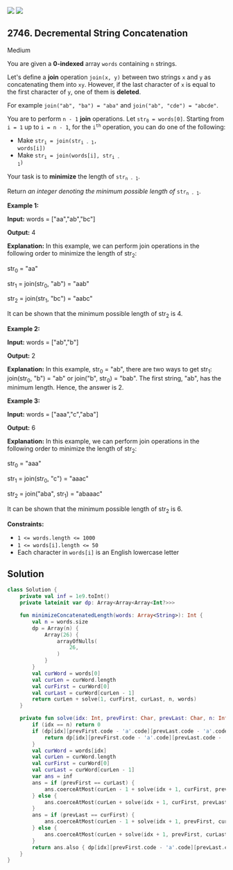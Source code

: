 [![](https://img.shields.io/github/stars/javadev/LeetCode-in-Kotlin?label=Stars&style=flat-square)](https://github.com/javadev/LeetCode-in-Kotlin)
[![](https://img.shields.io/github/forks/javadev/LeetCode-in-Kotlin?label=Fork%20me%20on%20GitHub%20&style=flat-square)](https://github.com/javadev/LeetCode-in-Kotlin/fork)

## 2746\. Decremental String Concatenation

Medium

You are given a **0-indexed** array `words` containing `n` strings.

Let's define a **join** operation `join(x, y)` between two strings `x` and `y` as concatenating them into `xy`. However, if the last character of `x` is equal to the first character of `y`, one of them is **deleted**.

For example `join("ab", "ba") = "aba"` and `join("ab", "cde") = "abcde"`.

You are to perform `n - 1` **join** operations. Let <code>str<sub>0</sub> = words[0]</code>. Starting from `i = 1` up to `i = n - 1`, for the <code>i<sup>th</sup></code> operation, you can do one of the following:

*   Make <code>str<sub>i</sub> = join(str<sub>i - 1</sub>, words[i])</code>
*   Make <code>str<sub>i</sub> = join(words[i], str<sub>i - 1</sub>)</code>

Your task is to **minimize** the length of <code>str<sub>n - 1</sub></code>.

Return _an integer denoting the minimum possible length of_ <code>str<sub>n - 1</sub></code>.

**Example 1:**

**Input:** words = ["aa","ab","bc"]

**Output:** 4

**Explanation:** In this example, we can perform join operations in the following order to minimize the length of str<sub>2</sub>: 

str<sub>0</sub> = "aa" 

str<sub>1</sub> = join(str<sub>0</sub>, "ab") = "aab" 

str<sub>2</sub> = join(str<sub>1</sub>, "bc") = "aabc" 

It can be shown that the minimum possible length of str<sub>2</sub> is 4.

**Example 2:**

**Input:** words = ["ab","b"]

**Output:** 2

**Explanation:** In this example, str<sub>0</sub> = "ab", there are two ways to get str<sub>1</sub>: join(str<sub>0</sub>, "b") = "ab" or join("b", str<sub>0</sub>) = "bab". The first string, "ab", has the minimum length. Hence, the answer is 2.

**Example 3:**

**Input:** words = ["aaa","c","aba"]

**Output:** 6

**Explanation:** In this example, we can perform join operations in the following order to minimize the length of str<sub>2</sub>: 

str<sub>0</sub> = "aaa" 

str<sub>1</sub> = join(str<sub>0</sub>, "c") = "aaac" 

str<sub>2</sub> = join("aba", str<sub>1</sub>) = "abaaac" 

It can be shown that the minimum possible length of str<sub>2</sub> is 6.

**Constraints:**

*   `1 <= words.length <= 1000`
*   `1 <= words[i].length <= 50`
*   Each character in `words[i]` is an English lowercase letter

## Solution

```kotlin
class Solution {
    private val inf = 1e9.toInt()
    private lateinit var dp: Array<Array<Array<Int?>>>

    fun minimizeConcatenatedLength(words: Array<String>): Int {
        val n = words.size
        dp = Array(n) {
            Array(26) {
                arrayOfNulls(
                    26,
                )
            }
        }
        val curWord = words[0]
        val curLen = curWord.length
        val curFirst = curWord[0]
        val curLast = curWord[curLen - 1]
        return curLen + solve(1, curFirst, curLast, n, words)
    }

    private fun solve(idx: Int, prevFirst: Char, prevLast: Char, n: Int, words: Array<String>): Int {
        if (idx == n) return 0
        if (dp[idx][prevFirst.code - 'a'.code][prevLast.code - 'a'.code] != null) {
            return dp[idx][prevFirst.code - 'a'.code][prevLast.code - 'a'.code]!!
        }
        val curWord = words[idx]
        val curLen = curWord.length
        val curFirst = curWord[0]
        val curLast = curWord[curLen - 1]
        var ans = inf
        ans = if (prevFirst == curLast) {
            ans.coerceAtMost(curLen - 1 + solve(idx + 1, curFirst, prevLast, n, words))
        } else {
            ans.coerceAtMost(curLen + solve(idx + 1, curFirst, prevLast, n, words))
        }
        ans = if (prevLast == curFirst) {
            ans.coerceAtMost(curLen - 1 + solve(idx + 1, prevFirst, curLast, n, words))
        } else {
            ans.coerceAtMost(curLen + solve(idx + 1, prevFirst, curLast, n, words))
        }
        return ans.also { dp[idx][prevFirst.code - 'a'.code][prevLast.code - 'a'.code] = it }
    }
}
```